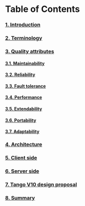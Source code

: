 
# Table of Contents

### [1. Introduction](introduction.md)

### [2. Terminology](terminology.md)
 
### [3. Quality attributes](quality_attributes.md)

#### [3.1. Maintainability](maintainability.md)
    
#### [3.2. Reliability](reliability.md)
    
#### [3.3. Fault tolerance](fault_tolerance.md)
    
#### [3.4. Performance](performance.md)
    
#### [3.5. Extendability](extendability.md)
    
#### [3.6. Portability](portability.md)
    
#### [3.7. Adaptability](adaptability.md)
    
### [4. Architecture](architecture.md)

### [5. Client side](client.md)

### [6. Server side](server.md)

### [7. Tango V10 design proposal](tango_v10.md)

### [8. Summary](summary.md)
